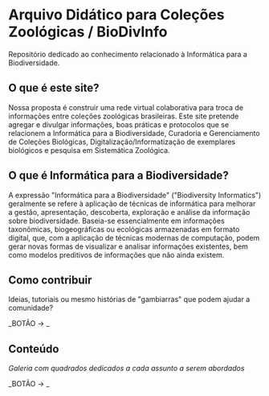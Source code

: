 # Arquivo Didático para Coleções Zoológicas / BioDivInfo

Repositório dedicado ao conhecimento relacionado à Informática para a Biodiversidade.

## O que é este site?

Nossa proposta é construir uma rede virtual colaborativa para troca de informações entre coleções zoológicas brasileiras. 
Este site pretende agregar e divulgar informações, boas práticas e protocolos que se relacionem a Informática para a Biodiversidade, Curadoria e Gerenciamento de Coleções Biológicas, Digitalização/Informatização de exemplares biológicos e pesquisa em Sistemática Zoológica.


## O que é Informática para a Biodiversidade?

A expressão "Informática para a Biodiversidade" ("Biodiversity Informatics") geralmente se refere à aplicação de técnicas de informática para melhorar a gestão, apresentação, descoberta, exploração e análise da informação sobre biodiversidade. Baseia-se essencialmente em informações taxonômicas, biogeográficas ou ecológicas armazenadas em formato digital, que, com a aplicação de técnicas modernas de computação, podem gerar novas formas de visualizar e analisar informações existentes, bem como modelos preditivos de informações que não ainda existem. 


## Como contribuir

Ideias, tutoriais ou mesmo histórias de "gambiarras" que podem ajudar a comunidade? 

_BOTÃO -> _


## Conteúdo

_Galeria com quadrados dedicados a cada assunto a serem abordados_


_BOTÃO -> _

